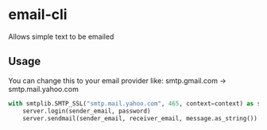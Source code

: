 # email-cli
Allows simple text to be emailed

## Usage
You can change this to your email provider like:
smtp.gmail.com -> smtp.mail.yahoo.com
```python
with smtplib.SMTP_SSL("smtp.mail.yahoo.com", 465, context=context) as server:
    server.login(sender_email, password)
    server.sendmail(sender_email, receiver_email, message.as_string())
```
